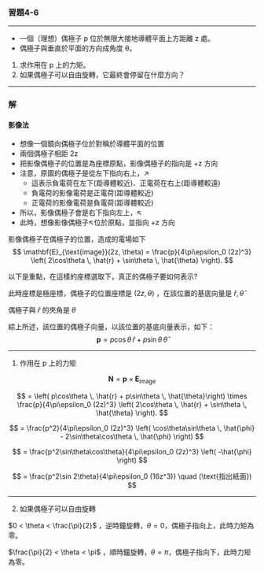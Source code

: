 
### 習題4-6
---
- 一個（理想）偶極子 p 位於無限大接地導體平面上方距離 z 處。
- 偶極子與垂直於平面的方向成角度 θ。

1. 求作用在 p 上的力矩。
2. 如果偶極子可以自由旋轉，它最終會停留在什麼方向？

---

### 解

#### 影像法

- 想像一個鏡向偶極子位於對稱於導體平面的位置
- 兩個偶極子相距 2z
- 把影像偶極子的位置是為座標原點，影像偶極子的指向是 +z 方向
- 注意，原圖的偶極子是從左下指向右上，↗
  - 這表示負電荷在左下(距導體較近)、正電荷在右上(距導體較遠)
  - 負電荷的影像電荷是正電荷(距導體較近)
  - 正電荷的影像電荷是負電荷(距導體較近)
- 所以，影像偶極子會是右下指向左上，↖
- 此時，想像影像偶極子↖位於原點，並指向 +z 方向

影像偶極子在偶極子的位置，造成的電場如下
$$
\mathbf{E}_{\text{image}}(2z, \theta) = \frac{p}{4\pi\epsilon_0 (2z)^3} \left( 2\cos\theta \, \hat{r} + \sin\theta \, \hat{\theta} \right).
$$

以下是重點，在這樣的座標選取下，真正的偶極子要如何表示?

此時座標是極座標，偶極子的位置座標是 $( 2z, \theta )$ ，在該位置的基底向量是 $\hat{r}, \hat{\theta}$

偶極子與 $\hat{r}$ 的夾角是 $\theta$

綜上所述，該位置的偶極子向量，以該位置的基底向量表示，如下：
$$
\mathbf{p} = p\cos\theta \, \hat{r} + p\sin\theta \, \hat{\theta}
$$

---
1. 作用在 p 上的力矩

$$
\mathbf{N} =  \mathbf{p} \times \mathbf{E}_{\text{image}} 
$$

$$
= \left( p\cos\theta \, \hat{r} + p\sin\theta \, \hat{\theta}\right) \times \frac{p}{4\pi\epsilon_0 (2z)^3} \left( 2\cos\theta \, \hat{r} + \sin\theta \, \hat{\theta} \right).
$$

$$
= \frac{p^2}{4\pi\epsilon_0 (2z)^3} \left( \cos\theta\sin\theta \, \hat{\phi} - 2\sin\theta\cos\theta \, \hat{\phi} \right)
$$

$$
= \frac{p^2\sin\theta\cos\theta}{4\pi\epsilon_0 (2z)^3} \left( -\hat{\phi} \right)
$$

$$
= \frac{p^2\sin 2\theta}{4\pi\epsilon_0 (16z^3)} \quad (\text{指出紙面}) 
$$

---

2. 如果偶極子可以自由旋轉

$0 < \theta < \frac{\pi}{2}$ ，逆時鐘旋轉，$\theta = 0$，偶極子指向上，此時力矩為零。

$\frac{\pi}{2} < \theta < \pi$ ，順時鐘旋轉，$\theta = \pi$，偶極子指向下，此時力矩為零。